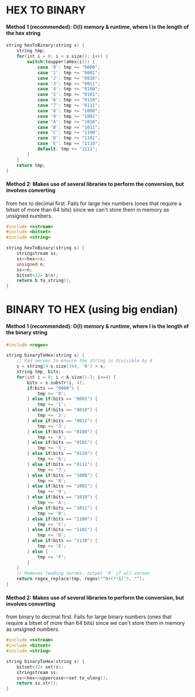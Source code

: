 # HEX TO BINARY

#### Method 1 (recommended): O(l) memory & runtime, where l is the length of the hex string

```cpp
string hexToBinary(string s) {
	string tmp;
	for(int i = 0; i < s.size(); i++) {
	    switch(toupper(aHex[i])) {
	        case '0': tmp += "0000";
	        case '1': tmp += "0001";
	        case '2': tmp += "0010";
	        case '3': tmp += "0011";
	        case '4': tmp += "0100";
	        case '5': tmp += "0101";
	        case '6': tmp += "0110";
	        case '7': tmp += "0111";
	        case '8': tmp += "1000";
	        case '9': tmp += "1001";
	        case 'A': tmp += "1010";
	        case 'B': tmp += "1011";
	        case 'C': tmp += "1100";
	        case 'D': tmp += "1101";
	        case 'E': tmp += "1110";
	        default: tmp += "1111";
	    }
	}
	return tmp;
}
```

#### Method 2: Makes use of several libraries to perform the conversion, but involves converting
from hex to decimal first. Fails for large hex numbers (ones that require a bitset of
more than 64 bits) since we can't store them in memory as unsigned numbers.

```cpp
#include <sstream>
#include <bitset>
#include <string>

string hexToBinary(string s) {
	stringstream ss;
	ss<<hex<<s;
	unsigned n;
	ss>>n;
	bitset<32> b(n);
	return b.to_string();
}
```

# BINARY TO HEX (using big endian)

#### Method 1 (recommended): O(l) memory & runtime, where l is the length of the binary string

```cpp
#include <regex>

string binaryToHex(string s) {
	// Pad zeroes to ensure the string is divisible by 4
	s = string(4-s.size()%4, '0') + s;
	string tmp, bits;
	for(int i = 0; i < A.size()-3; i+=4) {
		bits = s.substr(i, 4);
		if(bits == "0000") {
			tmp += '0';
		} else if(bits == "0001") {
			tmp += '1';
		} else if(bits == "0010") {
			tmp += '2';
		} else if(bits == "0011") {
			tmp += '3';
		} else if(bits == "0100") {
			tmp += '4';
		} else if(bits == "0101") {
			tmp += '5';
		} else if(bits == "0110") {
			tmp += '6';
		} else if(bits == "0111") {
			tmp += '7';
		} else if(bits == "1000") {
			tmp += '8';
		} else if(bits == "1001") {
			tmp += '9';
		} else if(bits == "1010") {
			tmp += 'A';
		} else if(bits == "1011") {
			tmp += 'B';
		} else if(bits == "1100") {
			tmp += 'C';
		} else if(bits == "1101") {
			tmp += 'D';
		} else if(bits == "1110") {
			tmp += 'E';
		} else {
			tmp += 'F';
		}
	}
	// Removes leading zeroes, output '0' if all zeroes
	return regex_replace(tmp, regex("^0+(?!$)"), "");
}
```

#### Method 2: Makes use of several libraries to perform the conversion, but involves converting
from binary to decimal first. Fails for large binary numbers (ones that require a bitset of
more than 64 bits) since we can't store them in memory as unsigned numbers.

```cpp
#include <sstream>
#include <bitset>
#include <string>

string binaryToHex(string s) {
	bitset<32> set(s); 
	stringstream ss;
	ss<<hex<<uppercase<<set.to_ulong();
	return ss.str();
}
```
